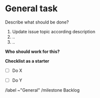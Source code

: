# General task

Describe what should be done?

1. Update issue topic according description
2. ..
3. ..

**Who should work for this?**


**Checklist as a starter**

- [ ] Do X
- [ ] Do Y


/label ~"General"
/milestone Backlog